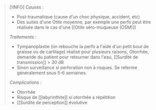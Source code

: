 
>[!INFO]
>*Causes :*
>
>- Post-traumatique (cause d'un choc physique, accident, etc)
>- Des suites d'une Otite moyenne, par exemple une perfo peut être réalisée dans le cas d'une [[Otite séro-muqueuse (OSM)]]
>
>*Traitements :*
>
>- Tympanoplastie (on rebouche la perfo a l'aide d'un petit bout de graisse ou de cartilage) réalisé pour plusieurs raisons, Otorrhée, demande du patient pour retourner dans l'eau, [[Surdité de transmission]] > 30 dB
>- Sinon surveillance si perforation non à risques. Se referme généralement sous 5-6 semaines.
>
>*Complications :*
>- Otorrhée 
>- Risque de [[labyrinthite]] si otorrhée a répétition
> - [[Surdité de perception]] évolutive

